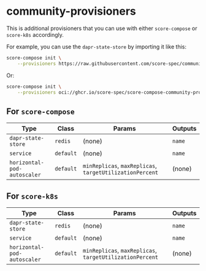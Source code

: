 # community-provisioners

This is additional provisioners that you can use with either `score-compose` or `score-k8s` accordingly.

For example, you can use the `dapr-state-store` by importing it like this:
```bash
score-compose init \
    --provisioners https://raw.githubusercontent.com/score-spec/community-provisioners/refs/heads/main/score-compose/00-redis-dapr-state-store.provisioners.yaml
```
Or:
```bash
score-compose init \
    --provisioners oci://ghcr.io/score-spec/score-compose-community-provisioners:latest#00-redis-dapr-state-store.provisioners.yaml
```

## For `score-compose`

| Type                        | Class     | Params                                                    | Outputs |
| --------------------------- | --------- | --------------------------------------------------------- | ------- |
| `dapr-state-store`          | `redis`   | (none)                                                    | `name`  |
| `service`                   | `default` | (none)                                                    | `name`  |
| `horizontal-pod-autoscaler` | `default` | `minReplicas`, `maxReplicas`, `targetUtilizationPercent`  | (none)  |

## For `score-k8s`

| Type                        | Class     | Params                                                    | Outputs |
| --------------------------- | --------- | --------------------------------------------------------- | ------- |
| `dapr-state-store`          | `redis`   | (none)                                                    | `name`  |
| `service`                   | `default` | (none)                                                    | `name`  |
| `horizontal-pod-autoscaler` | `default` | `minReplicas`, `maxReplicas`, `targetUtilizationPercent`  | (none)  |
